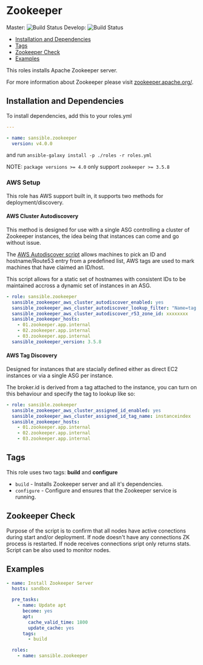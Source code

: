 # Zookeeper

Master: ![Build Status](https://travis-ci.org/sansible/zookeeper.svg?branch=master)
Develop: ![Build Status](https://travis-ci.org/sansible/zookeeper.svg?branch=develop)

* [Installation and Dependencies](#installation-and-dependencies)
* [Tags](#tags)
* [Zookeeper Check](#zookeeper-check)
* [Examples](#examples)

This roles installs Apache Zookeeper server.

For more information about Zookeeper please visit
[zookeeper.apache.org/](http://zookeeper.apache.org/).


## Installation and Dependencies

To install dependencies, add this to your roles.yml

```YAML
---

- name: sansible.zookeeper
  version: v4.0.0
```

and run `ansible-galaxy install -p ./roles -r roles.yml`

NOTE: `package versions >= 4.0` only support `zookeeper >= 3.5.8`

### AWS Setup

This role has AWS support built in, it supports two methods for
deployment/discovery.

#### AWS Cluster Autodiscovery

This method is designed for use with a single ASG controlling a cluster of
Zookeeper instances, the idea being that instances can come and go without
issue.

The [AWS Autodiscover script](/files/aws_cluster_autodiscover) allows machines
to pick an ID and hostname/Route53 entry from a predefined list, AWS tags are
used to mark machines that have claimed an ID/host.

This script allows for a static set of hostnames with consistent IDs to be
maintained accross a dynamic set of instances in an ASG.

```YAML
- role: sansible.zookeeper
  sansible_zookeeper_aws_cluster_autodiscover_enabled: yes
  sansible_zookeeper_aws_cluster_autodiscover_lookup_filter: "Name=tag:Environment,Values=dev Name=tag:Role,Values=zookeeper"
  sansible_zookeeper_aws_cluster_autodiscover_r53_zone_id: xxxxxxxx
  sansible_zookeeper_hosts:
    - 01.zookeeper.app.internal
    - 02.zookeeper.app.internal
    - 03.zookeeper.app.internal
  sansible_zookeeper_version: 3.5.8
```


#### AWS Tag Discovery

Designed for instances that are stacially defined either as direct EC2
instances or via a single ASG per instance.

The broker.id is derived from a tag attached to the instance, you can turn on
this behaviour and specify the tag to lookup like so:

```YAML
- role: sansible.zookeeper
  sansible_zookeeper_aws_cluster_assigned_id_enabled: yes
  sansible_zookeeper_aws_cluster_assigned_id_tag_name: instanceindex
  sansible_zookeeper_hosts:
    - 01.zookeeper.app.internal
    - 02.zookeeper.app.internal
    - 03.zookeeper.app.internal
```

## Tags

This role uses two tags: **build** and **configure**

* `build` - Installs Zookeeper server and all it's dependencies.
* `configure` - Configure and ensures that the Zookeeper service is running.


## Zookeeper Check

Purpose of the script is to confirm that all nodes have active conections
during start and/or deployment.  If node doesn't have any connections ZK
process is restarted. If node receives connections sript only returns stats.
Script can be also used to monitor nodes.


## Examples

```YAML
- name: Install Zookeeper Server
  hosts: sandbox

  pre_tasks:
    - name: Update apt
      become: yes
      apt:
        cache_valid_time: 1800
        update_cache: yes
      tags:
        - build

  roles:
    - name: sansible.zookeeper
```
